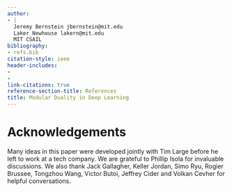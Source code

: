 ```yaml
---
author:
- |
  Jeremy Bernstein jbernstein@mit.edu  
  Laker Newhouse lakern@mit.edu  
  MIT CSAIL
bibliography:
- refs.bib
citation-style: ieee
header-includes:
- 
- 
link-citations: true
reference-section-title: References
title: Modular Duality in Deep Learning
---
```






# Acknowledgements

Many ideas in this paper were developed jointly with Tim Large before he left to work at a tech company. We are grateful to Phillip Isola for invaluable discussions. We also thank Jack Gallagher, Keller Jordan, Simo Ryu, Rogier Brussee, Tongzhou Wang, Victor Butoi, Jeffrey Cider and Volkan Cevher for helpful conversations.
